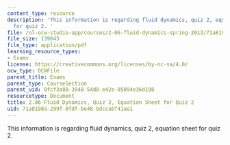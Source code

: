 ```yaml
---
content_type: resource
description: 'This information is regarding fluid dynamics, quiz 2, equation sheet
  for quiz 2. '
file: /ol-ocw-studio-app/courses/2-06-fluid-dynamics-spring-2013/71a8198a299f0fdfbe48bdccabf41ae1_MIT2_06S13_equsheet_quiz2.pdf
file_size: 139643
file_type: application/pdf
learning_resource_types:
- Exams
license: https://creativecommons.org/licenses/by-nc-sa/4.0/
ocw_type: OCWFile
parent_title: Exams
parent_type: CourseSection
parent_uid: 0fcf3a88-3948-54d8-e42e-05094e36d198
resourcetype: Document
title: 2.06 Fluid Dynamics, Quiz 2, Equation Sheet for Quiz 2
uid: 71a8198a-299f-0fdf-be48-bdccabf41ae1
---
```

This information is regarding fluid dynamics, quiz 2, equation sheet for quiz 2. 